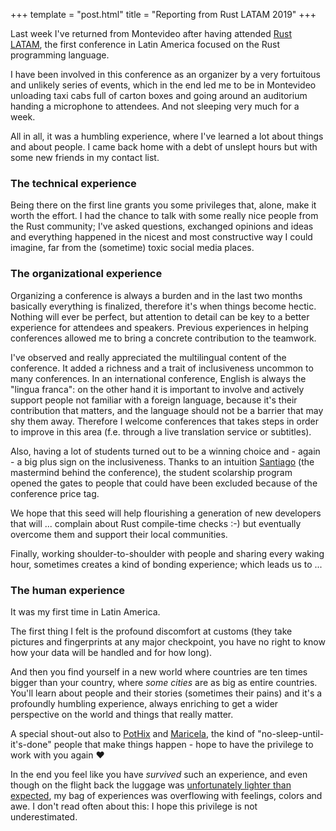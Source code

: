 +++
template = "post.html"
title = "Reporting from Rust LATAM 2019"
+++

Last week I've returned from Montevideo after having attended <a target="_blank" rel="noopener noreferrer nofollow" href="https://rustlatam.org">Rust LATAM</a>, the first conference in Latin America focused on the Rust programming language.

I have been involved in this conference as an organizer by a very fortuitous and unlikely series of events, which in the end led me to be in Montevideo unloading taxi cabs full of carton boxes and going around an auditorium handing a microphone to attendees. And not sleeping very much for a week.

All in all, it was a humbling experience, where I've learned a lot about things and about people. I came back home with a debt of unslept hours but with some new friends in my contact list.

### <a id="part_i"></a>The technical experience

Being there on the first line grants you some privileges that, alone, make it worth the effort. I had the chance to talk with some really nice people from the Rust community; I've asked questions, exchanged opinions and ideas and everything happened in the nicest and most constructive way I could imagine, far from the (sometime) toxic social media places.

### <a id="part_ii"></a>The organizational experience

Organizing a conference is always a burden and in the last two months basically everything is finalized, therefore it's when things become hectic. Nothing will ever be perfect, but attention to detail can be key to a better experience for attendees and speakers. Previous experiences in helping conferences allowed me to bring a concrete contribution to the teamwork.

I've observed and really appreciated the multilingual content of the conference. It added a richness and a trait of inclusiveness uncommon to many conferences. In an international conference, English is always the "lingua franca": on the other hand it is important to involve and actively support people not familiar with a foreign language, because it's their contribution that matters, and the language should not be a barrier that may shy them away. Therefore I welcome conferences that takes steps in order to improve in this area (f.e. through a live translation service or subtitles).

Also, having a lot of students turned out to be a winning choice and - again - a big plus sign on the inclusiveness. Thanks to an intuition <a target="_blank" rel="noopener noreferrer nofollow" href="https://github.com/spastorino">Santiago</a> (the mastermind behind the conference), the student scolarship program opened the gates to people that could have been excluded because of the conference price tag.

We hope that this seed will help flourishing a generation of new developers that will ... complain about Rust compile-time checks :-) but eventually overcome them and support their local communities.

Finally, working shoulder-to-shoulder with people and sharing every waking hour, sometimes creates a kind of bonding experience; which leads us to ...

### <a id="part_iii"></a>The human experience

It was my first time in Latin America.

The first thing I felt is the profound discomfort at customs (they take pictures and fingerprints at any major checkpoint, you have no right to know how your data will be handled and for how long).

And then you find yourself in a new world where countries are ten times bigger than your country, where _some cities_ are as big as entire countries. You'll learn about people and their stories (sometimes their pains) and it's a profoundly humbling experience, always enriching to get a wider perspective on the world and things that really matter.

A special shout-out also to <a target="_blank" rel="noopener noreferrer nofollow" href="https://github.com/PotHix">PotHix</a> and <a target="_blank" rel="noopener noreferrer nofollow" href="https://github.com/mayela">Maricela</a>, the kind of "no-sleep-until-it's-done" people that make things happen - hope to have the privilege to work with you again :heart:

In the end you feel like you have _survived_ such an experience, and even though on the flight back the luggage was [unfortunately lighter than expected](/2019/04/06/stolen-laptop.html), my bag of experiences was overflowing with feelings, colors and awe. I don't read often about this: I hope this privilege is not underestimated.
